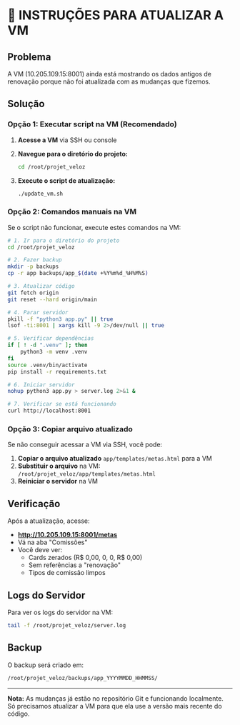 # 🚀 INSTRUÇÕES PARA ATUALIZAR A VM

## Problema
A VM (10.205.109.15:8001) ainda está mostrando os dados antigos de renovação porque não foi atualizada com as mudanças que fizemos.

## Solução

### Opção 1: Executar script na VM (Recomendado)

1. **Acesse a VM** via SSH ou console
2. **Navegue para o diretório do projeto:**
   ```bash
   cd /root/projet_veloz
   ```

3. **Execute o script de atualização:**
   ```bash
   ./update_vm.sh
   ```

### Opção 2: Comandos manuais na VM

Se o script não funcionar, execute estes comandos na VM:

```bash
# 1. Ir para o diretório do projeto
cd /root/projet_veloz

# 2. Fazer backup
mkdir -p backups
cp -r app backups/app_$(date +%Y%m%d_%H%M%S)

# 3. Atualizar código
git fetch origin
git reset --hard origin/main

# 4. Parar servidor
pkill -f "python3 app.py" || true
lsof -ti:8001 | xargs kill -9 2>/dev/null || true

# 5. Verificar dependências
if [ ! -d ".venv" ]; then
    python3 -m venv .venv
fi
source .venv/bin/activate
pip install -r requirements.txt

# 6. Iniciar servidor
nohup python3 app.py > server.log 2>&1 &

# 7. Verificar se está funcionando
curl http://localhost:8001
```

### Opção 3: Copiar arquivo atualizado

Se não conseguir acessar a VM via SSH, você pode:

1. **Copiar o arquivo atualizado** `app/templates/metas.html` para a VM
2. **Substituir o arquivo** na VM: `/root/projet_veloz/app/templates/metas.html`
3. **Reiniciar o servidor** na VM

## Verificação

Após a atualização, acesse:
- **http://10.205.109.15:8001/metas**
- Vá na aba "Comissões"
- Você deve ver:
  - Cards zerados (R$ 0,00, 0, 0, R$ 0,00)
  - Sem referências a "renovação"
  - Tipos de comissão limpos

## Logs do Servidor

Para ver os logs do servidor na VM:
```bash
tail -f /root/projet_veloz/server.log
```

## Backup

O backup será criado em:
```bash
/root/projet_veloz/backups/app_YYYYMMDD_HHMMSS/
```

---

**Nota:** As mudanças já estão no repositório Git e funcionando localmente. Só precisamos atualizar a VM para que ela use a versão mais recente do código. 